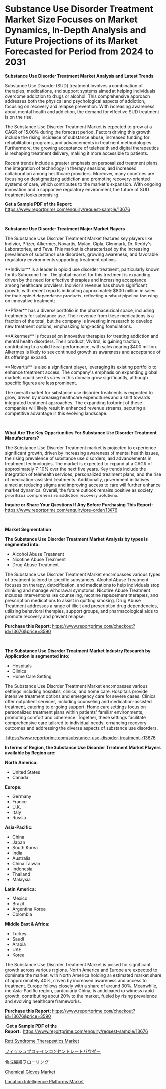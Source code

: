 <p><h1>Substance Use Disorder Treatment Market Size Focuses on Market Dynamics, In-Depth Analysis and Future Projections of its Market Forecasted for Period from 2024 to 2031</h1></p><p><strong>Substance Use Disorder Treatment Market Analysis and Latest Trends</strong></p>
<p><p>Substance Use Disorder (SUD) treatment involves a combination of therapies, medications, and support systems aimed at helping individuals overcome addiction to drugs or alcohol. This comprehensive approach addresses both the physical and psychological aspects of addiction, focusing on recovery and relapse prevention. With increasing awareness about mental health and addiction, the demand for effective SUD treatment is on the rise.</p><p>The Substance Use Disorder Treatment Market is expected to grow at a CAGR of 15.00% during the forecast period. Factors driving this growth include the rising incidence of substance abuse, increased funding for rehabilitation programs, and advancements in treatment methodologies. Furthermore, the growing acceptance of telehealth and digital therapeutics is reshaping treatment delivery, making it more accessible to patients.</p><p>Recent trends include a greater emphasis on personalized treatment plans, the integration of technology in therapy sessions, and increased collaboration among healthcare providers. Moreover, many countries are focusing on destigmatizing addiction and promoting recovery-oriented systems of care, which contributes to the market's expansion. With ongoing innovation and a supportive regulatory environment, the future of SUD treatment looks promising.</p></p>
<p><strong>Get a Sample PDF of the Report:&nbsp;</strong> <a href="https://www.reportprime.com/enquiry/request-sample/13676">https://www.reportprime.com/enquiry/request-sample/13676</a></p>
<p>&nbsp;</p>
<p><strong>Substance Use Disorder Treatment Major Market Players</strong></p>
<p><p>The Substance Use Disorder Treatment Market features key players like Indivior, Pfizer, Alkermes, Novartis, Mylan, Cipla, Glenmark, Dr. Reddy's Laboratories, and Teva. This market is characterized by the increasing prevalence of substance use disorders, growing awareness, and favorable regulatory environments supporting treatment options.</p><p>**Indivior** is a leader in opioid use disorder treatment, particularly known for its Suboxone film. The global market for this treatment is expanding, driven by the need for effective therapies and increasing acceptance among healthcare providers. Indivior’s revenue has shown significant growth, with recent reports indicating approximately $800 million in sales for their opioid dependence products, reflecting a robust pipeline focusing on innovative treatments.</p><p>**Pfizer** has a diverse portfolio in the pharmaceutical space, including treatments for substance use. Their revenue from these medications is a fraction of the total, but the company is investing in research to develop new treatment options, emphasizing long-acting formulations.</p><p>**Alkermes** is focused on innovative therapies for treating addiction and mental health disorders. Their product, Vivitrol, is gaining traction, contributing to a solid fiscal performance, with sales nearing $400 million. Alkermes is likely to see continued growth as awareness and acceptance of its offerings expand.</p><p>**Novartis** is also a significant player, leveraging its existing portfolio to enhance treatment access. The company's emphasis on expanding global markets could see its sales in this domain grow significantly, although specific figures are less prominent.</p><p>The overall market for substance use disorder treatments is expected to grow, driven by increasing healthcare expenditures and a shift towards integrated treatment approaches. The expanding footprint of these companies will likely result in enhanced revenue streams, securing a competitive advantage in this evolving landscape.</p></p>
<p>&nbsp;</p>
<p><strong>What Are The Key Opportunities For Substance Use Disorder Treatment Manufacturers?</strong></p>
<p><p>The Substance Use Disorder Treatment market is projected to experience significant growth, driven by increasing awareness of mental health issues, the rising prevalence of substance use disorders, and advancements in treatment technologies. The market is expected to expand at a CAGR of approximately 7-10% over the next five years. Key trends include the integration of telehealth services, personalized treatment plans, and the rise of medication-assisted treatments. Additionally, government initiatives aimed at reducing stigma and improving access to care will further enhance market dynamics. Overall, the future outlook remains positive as society prioritizes comprehensive addiction recovery solutions.</p></p>
<p><strong>Inquire or Share Your Questions If Any Before Purchasing This Report:</strong> <a href="https://www.reportprime.com/enquiry/pre-order/13676">https://www.reportprime.com/enquiry/pre-order/13676</a></p>
<p>&nbsp;</p>
<p><strong>Market Segmentation</strong></p>
<p><strong>The Substance Use Disorder Treatment Market Analysis by types is segmented into:</strong></p>
<p><ul><li>Alcohol Abuse Treatment</li><li>Nicotine Abuse Treatment</li><li>Drug Abuse Treatment</li></ul></p>
<p><p>The Substance Use Disorder Treatment Market encompasses various types of treatment tailored to specific substances. Alcohol Abuse Treatment focuses on therapy, detoxification, and medications to help individuals stop drinking and manage withdrawal symptoms. Nicotine Abuse Treatment includes interventions like counseling, nicotine replacement therapies, and prescription medications to assist in quitting smoking. Drug Abuse Treatment addresses a range of illicit and prescription drug dependencies, utilizing behavioral therapies, support groups, and pharmacological aids to promote recovery and prevent relapse.</p></p>
<p><strong>Purchase this Report:&nbsp;</strong><a href="https://www.reportprime.com/checkout?id=13676&price=3590">https://www.reportprime.com/checkout?id=13676&price=3590</a></p>
<p>&nbsp;</p>
<p><strong>The Substance Use Disorder Treatment Market Industry Research by Application is segmented into:</strong></p>
<p><ul><li>Hospitals</li><li>Clinics</li><li>Home Care Setting</li></ul></p>
<p><p>The Substance Use Disorder Treatment Market encompasses various settings including hospitals, clinics, and home care. Hospitals provide intensive treatment options and emergency care for severe cases. Clinics offer outpatient services, including counseling and medication-assisted treatment, catering to ongoing support. Home care settings focus on personalized treatment plans within patients' familiar environments, promoting comfort and adherence. Together, these settings facilitate comprehensive care tailored to individual needs, enhancing recovery outcomes and addressing the diverse aspects of substance use disorders.</p></p>
<p><a href="https://www.reportprime.com/substance-use-disorder-treatment-r13676">&nbsp;https://www.reportprime.com/substance-use-disorder-treatment-r13676</a></p>
<p><strong>In terms of Region, the Substance Use Disorder Treatment Market Players available by Region are:</strong></p>
<p>
    <p> <strong> North America: </strong>
        <ul>
            <li>United States</li>
            <li>Canada</li>
        </ul>
        </p> 
    <p> <strong> Europe: </strong>
        <ul>
            <li>Germany</li>
            <li>France</li>
            <li>U.K.</li>
            <li>Italy</li>
            <li>Russia</li>
        </ul>
        </p> 
    <p> <strong> Asia-Pacific: </strong>
        <ul>
            <li>China</li>
            <li>Japan</li>
            <li>South Korea</li>
            <li>India</li>
            <li>Australia</li>
            <li>China Taiwan</li>
            <li>Indonesia</li>
            <li>Thailand</li>
            <li>Malaysia</li>
        </ul>
        </p> 
    <p> <strong> Latin America: </strong>
        <ul>
            <li>Mexico</li>
            <li>Brazil</li>
            <li>Argentina Korea</li>
            <li>Colombia</li>
        </ul>
        </p> 
    <p> <strong> Middle East & Africa: </strong>
        <ul>
            <li>Turkey</li>
            <li>Saudi</li>
            <li>Arabia</li>
            <li>UAE</li>
            <li>Korea</li>
        </ul>
    </p>
    </p>
<p><p>The Substance Use Disorder Treatment Market is poised for significant growth across various regions. North America and Europe are expected to dominate the market, with North America holding an estimated market share of approximately 40%, driven by increased awareness and access to treatment. Europe follows closely with a share of around 30%. Meanwhile, the Asia-Pacific region, particularly China, is anticipated to witness rapid growth, contributing about 20% to the market, fueled by rising prevalence and evolving healthcare frameworks.</p></p>
<p><strong>Purchase this Report: </strong><a href="https://www.reportprime.com/checkout?id=13676&price=3590">https://www.reportprime.com/checkout?id=13676&price=3590</a></p>
<p>&nbsp;<strong>Get a Sample PDF of the Report:&nbsp;&nbsp;</strong><a href="https://www.reportprime.com/enquiry/request-sample/13676">https://www.reportprime.com/enquiry/request-sample/13676</a></p>
<p><strong></strong></p>
<p><p><a href="https://medium.com/@rontayewer0/the-rett-syndrome-therapeutics-market-insights-report-offers-an-in-depth-and-thorough-analysis-of-ab76919eea77">Rett Syndrome Therapeutics Market</a></p><p><a href="https://medium.com/@natkinneij6j/fish-protein-concentrate-powder-market-%E3%81%AF-%E3%82%B3%E3%82%B9%E3%83%88%E7%AE%A1%E7%90%86%E3%81%A8%E5%8A%B9%E7%8E%87%E5%90%91%E4%B8%8A%E3%82%92%E5%84%AA%E5%85%88%E3%81%97%E3%81%BE%E3%81%99-%E3%81%95%E3%82%89%E3%81%AB-%E5%A0%B1%E5%91%8A%E6%9B%B8%E3%81%AF%E5%B8%82%E5%A0%B4%E3%81%AE%E9%9C%80%E8%A6%81%E9%9D%A2%E3%81%A8%E4%BE%9B%E7%B5%A6%E9%9D%A2%E3%81%AE%E4%B8%A1%E6%96%B9%E3%82%92%E3%82%AB%E3%83%90%E3%83%BC%E3%81%97%E3%81%A6%E3%81%84%E3%81%BE%E3%81%99-fish-6714d4f15ea7">フィッシュプロテインコンセントレートパウダー</a></p><p><a href="https://medium.com/@natkinneij6j/synthetic-textile-flooring-market-%E3%81%AE%E3%82%B0%E3%83%AD%E3%83%BC%E3%83%90%E3%83%AB%E5%B8%82%E5%A0%B4%E6%A6%82%E8%A6%81%E3%81%AF-%E4%B8%96%E7%95%8C%E3%81%8A%E3%82%88%E3%81%B3%E4%B8%BB%E8%A6%81%E5%B8%82%E5%A0%B4%E3%81%AB%E3%81%8A%E3%81%91%E3%82%8B%E6%A5%AD%E7%95%8C%E3%81%AB%E5%BD%B1%E9%9F%BF%E3%82%92%E4%B8%8E%E3%81%88%E3%82%8B%E4%B8%BB%E8%A6%81%E3%81%AA%E3%83%88%E3%83%AC%E3%83%B3%E3%83%89%E3%81%AB%E3%81%A4%E3%81%84%E3%81%A6-%E7%8B%AC%E8%87%AA%E3%81%AE%E8%A6%96%E7%82%B9%E3%82%92%E6%8F%90%E4%BE%9B%E3%81%97%E3%81%BE%E3%81%99-33c04aa8b740">合成繊維フローリング</a></p><p><a href="https://www.linkedin.com/pulse/global-chemical-gloves-market-focus-application-end-use-industry-94rzf?trackingId=tXW8YeN2TxOBv6F9FokGYw%3D%3D">Chemical Gloves Market</a></p><p><a href="https://issuu.com/reportprime-2/docs/location-intelligence-platforms-mar_e84f10bb8072b6">Location Intelligence Platforms Market</a></p></p>